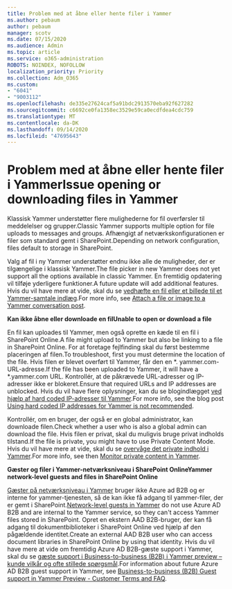 ```yaml
---
title: Problem med at åbne eller hente filer i Yammer
ms.author: pebaum
author: pebaum
manager: scotv
ms.date: 07/15/2020
ms.audience: Admin
ms.topic: article
ms.service: o365-administration
ROBOTS: NOINDEX, NOFOLLOW
localization_priority: Priority
ms.collection: Adm_O365
ms.custom:
- "6041"
- "9003112"
ms.openlocfilehash: de335e27624caf5a91bdc2913570eba92f627282
ms.sourcegitcommit: c6692ce0fa1358ec3529e59ca0ecdfdea4cdc759
ms.translationtype: MT
ms.contentlocale: da-DK
ms.lasthandoff: 09/14/2020
ms.locfileid: "47695643"
---
```

# <a name="issue-opening-or-downloading-files-in-yammer"></a><span data-ttu-id="eb7a3-102">Problem med at åbne eller hente filer i Yammer</span><span class="sxs-lookup"><span data-stu-id="eb7a3-102">Issue opening or downloading files in Yammer</span></span>

<span data-ttu-id="eb7a3-103">Klassisk Yammer understøtter flere mulighederne for fil overførsler til meddelelser og grupper.</span><span class="sxs-lookup"><span data-stu-id="eb7a3-103">Classic Yammer supports multiple option for file uploads to messages and groups.</span></span> <span data-ttu-id="eb7a3-104">Afhængigt af netværkskonfigurationen er filer som standard gemt i SharePoint.</span><span class="sxs-lookup"><span data-stu-id="eb7a3-104">Depending on network configuration, files default to storage in SharePoint.</span></span>

<span data-ttu-id="eb7a3-105">Valg af fil i ny Yammer understøtter endnu ikke alle de muligheder, der er tilgængelige i klassisk Yammer.</span><span class="sxs-lookup"><span data-stu-id="eb7a3-105">The file picker in new Yammer does not yet support all the options available in classic Yammer.</span></span> <span data-ttu-id="eb7a3-106">En fremtidig opdatering vil tilføje yderligere funktioner.</span><span class="sxs-lookup"><span data-stu-id="eb7a3-106">A future update will add additional features.</span></span> <span data-ttu-id="eb7a3-107">Hvis du vil have mere at vide, skal du se [vedhæfte en fil eller et billede til et Yammer-samtale indlæg](https://support.microsoft.com/office/attach-a-file-or-image-to-a-yammer-conversation-post-8d2d17f7-8f37-4535-961e-518d751be7e8).</span><span class="sxs-lookup"><span data-stu-id="eb7a3-107">For more info, see [Attach a file or image to a Yammer conversation post](https://support.microsoft.com/office/attach-a-file-or-image-to-a-yammer-conversation-post-8d2d17f7-8f37-4535-961e-518d751be7e8).</span></span>

<span data-ttu-id="eb7a3-108">**Kan ikke åbne eller downloade en fil**</span><span class="sxs-lookup"><span data-stu-id="eb7a3-108">**Unable to open or download a file**</span></span>  

<span data-ttu-id="eb7a3-109">En fil kan uploades til Yammer, men også oprette en kæde til en fil i SharePoint Online.</span><span class="sxs-lookup"><span data-stu-id="eb7a3-109">A file might upload to Yammer but also be linking to a file in SharePoint Online.</span></span> <span data-ttu-id="eb7a3-110">For at foretage fejlfinding skal du først bestemme placeringen af filen.</span><span class="sxs-lookup"><span data-stu-id="eb7a3-110">To troubleshoot, first you must determine the location of the file.</span></span> <span data-ttu-id="eb7a3-111">Hvis filen er blevet overført til Yammer, får den en \*. yammer.com-URL-adresse.</span><span class="sxs-lookup"><span data-stu-id="eb7a3-111">If the file has been uploaded to Yammer, it will have a \*.yammer.com URL.</span></span> <span data-ttu-id="eb7a3-112">Kontrollér, at de påkrævede URL-adresser og IP-adresser ikke er blokeret.</span><span class="sxs-lookup"><span data-stu-id="eb7a3-112">Ensure that required URLs and IP addresses are unblocked.</span></span> <span data-ttu-id="eb7a3-113">Hvis du vil have flere oplysninger, kan du se blogindlægget [ved hjælp af hard coded IP-adresser til Yammer](https://techcommunity.microsoft.com/t5/yammer-blog/using-hard-coded-ip-addresses-for-yammer-is-not-recommended/ba-p/276592).</span><span class="sxs-lookup"><span data-stu-id="eb7a3-113">For more info, see the blog post [Using hard coded IP addresses for Yammer is not recommended](https://techcommunity.microsoft.com/t5/yammer-blog/using-hard-coded-ip-addresses-for-yammer-is-not-recommended/ba-p/276592).</span></span>

<span data-ttu-id="eb7a3-114">Kontrollér, om en bruger, der også er en global administrator, kan downloade filen.</span><span class="sxs-lookup"><span data-stu-id="eb7a3-114">Check whether a user who is also a global admin can download the file.</span></span> <span data-ttu-id="eb7a3-115">Hvis filen er privat, skal du muligvis bruge privat indholds tilstand.</span><span class="sxs-lookup"><span data-stu-id="eb7a3-115">If the file is private, you might have to use Private Content Mode.</span></span> <span data-ttu-id="eb7a3-116">Hvis du vil have mere at vide, skal du se [overvåge det private indhold i Yammer](https://docs.microsoft.com/yammer/manage-security-and-compliance/monitor-private-content).</span><span class="sxs-lookup"><span data-stu-id="eb7a3-116">For more info, see then [Monitor private content in Yammer](https://docs.microsoft.com/yammer/manage-security-and-compliance/monitor-private-content).</span></span>  

<span data-ttu-id="eb7a3-117">**Gæster og filer i Yammer-netværksniveau i SharePoint Online**</span><span class="sxs-lookup"><span data-stu-id="eb7a3-117">**Yammer network-level guests and files in SharePoint Online**</span></span>  

<span data-ttu-id="eb7a3-118">[Gæster på netværksniveau i Yammer](https://docs.microsoft.com/yammer/manage-yammer-users/add-block-or-remove-users#invite-guests) bruger ikke Azure ad B2B og er interne for yammer-tjenesten, så de kan ikke få adgang til yammer-filer, der er gemt i SharePoint.</span><span class="sxs-lookup"><span data-stu-id="eb7a3-118">[Network-level guests in Yammer](https://docs.microsoft.com/yammer/manage-yammer-users/add-block-or-remove-users#invite-guests) do not use Azure AD B2B and are internal to the Yammer service, so they can't access Yammer files stored in SharePoint.</span></span> <span data-ttu-id="eb7a3-119">Opret en ekstern AAD B2B-bruger, der kan få adgang til dokumentbiblioteker i SharePoint Online ved hjælp af den pågældende identitet.</span><span class="sxs-lookup"><span data-stu-id="eb7a3-119">Create an external AAD B2B user who can access document libraries in SharePoint Online by using that identity.</span></span> <span data-ttu-id="eb7a3-120">Hvis du vil have mere at vide om fremtidig Azure AD B2B-gæste support i Yammer, skal du se [gæste support i Business-to-business (B2B) i Yammer preview – kunde vilkår og ofte stillede spørgsmål](https://docs.microsoft.com/yammer/get-started-with-yammer/azure-ad-b2b-guests-yammer).</span><span class="sxs-lookup"><span data-stu-id="eb7a3-120">For information about future Azure AD B2B guest support in Yammer, see [Business-to-business (B2B) Guest support in Yammer Preview - Customer Terms and FAQ](https://docs.microsoft.com/yammer/get-started-with-yammer/azure-ad-b2b-guests-yammer).</span></span>